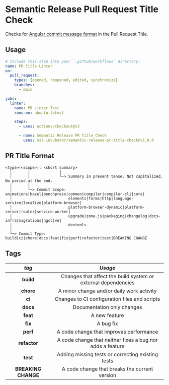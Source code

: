 # Semantic Release Pull Request Title Check

Checks for [Angular commit message format](https://github.com/angular/angular/blob/main/CONTRIBUTING.md#-commit-message-format) in the Pull Request Title.

## Usage
``` yaml
# Include this step into your `.github/workflows` directory:
name: PR Title Linter
on:
  pull_request:
    types: [opened, reopened, edited, synchronize]
    branches:
      - main

jobs:
  linter:
    name: PR Linter Test
    runs-on: ubuntu-latest

    steps:
      - uses: actions/checkout@v3

      - name: Semantic Release PR Title Check
        uses: osl-incubator/semantic-release-pr-title-check@v1.0.0

```

## PR Title Format
```
<type>(<scope>): <short summary>
  │       │             │
  │       │             └─> Summary in present tense. Not capitalized. No period at the end.
  │       │
  │       └─> Commit Scope: animations|bazel|benchpress|common|compiler|compiler-cli|core|
  │                         elements|forms|http|language-service|localize|platform-browser|
  │                         platform-browser-dynamic|platform-server|router|service-worker|
  │                         upgrade|zone.js|packaging|changelog|docs-infra|migrations|ngcc|ve|
  │                         devtools
  │
  └─> Commit Type: build|ci|chore|docs|feat|fix|perf|refactor|test|BREAKING CHANGE
```

## Tags

|*tag*|*Usage*|
|:---:|:---------:|
|**build**|Changes that affect the build system or external dependencies|
|**chore**|A minor change and/or daily work activity|
|**ci**|Changes to CI configuration files and scripts|
|**docs**|Documentation only changes|
|**feat**|A new feature|
|**fix**|A bug fix|
|**perf**|A code change that improves performance|
|**refactor**|A code change that neither fixes a bug nor adds a feature|
|**test**|Adding missing tests or correcting existing tests|
|**BREAKING CHANGE**|A code change that breaks the current version|
